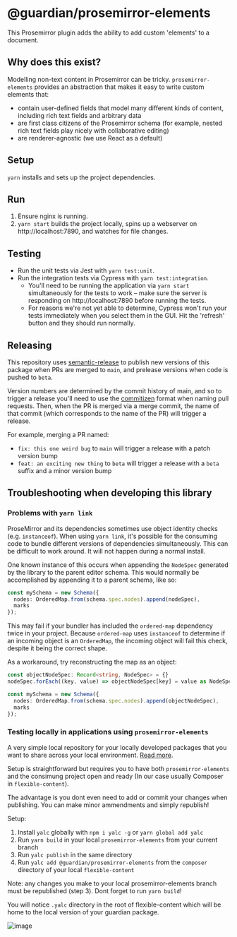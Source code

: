 # @guardian/prosemirror-elements

This Prosemirror plugin adds the ability to add custom 'elements' to a document.

## Why does this exist?

Modelling non-text content in Prosemirror can be tricky. `prosemirror-elements` provides an abstraction that makes it easy to write custom elements that:

- contain user-defined fields that model many different kinds of content, including rich text fields and arbitrary data
- are first class citizens of the Prosemirror schema (for example, nested rich text fields play nicely with collaborative editing)
- are renderer-agnostic (we use React as a default)

## Setup

`yarn` installs and sets up the project dependencies.

## Run

1. Ensure nginx is running.
2. `yarn start` builds the project locally, spins up a webserver on http://localhost:7890, and watches for file changes.

## Testing

- Run the unit tests via Jest with `yarn test:unit`.
- Run the integration tests via Cypress with `yarn test:integration`.
  - You'll need to be running the application via `yarn start` simultaneously for the tests to work – make sure the server is responding on http://localhost:7890 before running the tests.
  - For reasons we're not yet able to determine, Cypress won't run your tests immediately when you select them in the GUI. Hit the 'refresh' button and they should run normally.

## Releasing

This repository uses [semantic-release](https://github.com/semantic-release/semantic-release) to publish new versions of this package when PRs are merged to `main`, and prelease versions when code is pushed to `beta`.

Version numbers are determined by the commit history of main, and so to trigger a release you'll need to use the [commitizen](https://github.com/commitizen-tools/commitizen) format when naming pull requests. Then, when the PR is merged via a merge commit, the name of that commit (which corresponds to the name of the PR) will trigger a release.

For example, merging a PR named:

- `fix: this one weird bug` to `main` will trigger a release with a patch version bump
- `feat: an exciting new thing` to `beta` will trigger a release with a `beta` suffix and a minor version bump


## Troubleshooting when developing this library

### Problems with `yarn link`

ProseMirror and its dependencies sometimes use object identity checks (e.g. `instanceof`). When using `yarn link`, it's possible for the consuming code to bundle different versions of dependencies simultaneously. This can be difficult to work around. It will not happen during a normal install.

One known instance of this occurs when appending the `NodeSpec` generated by the library to the parent editor schema. This would normally be accomplished by appending it to a parent schema, like so:

```ts
const mySchema = new Schema({
  nodes: OrderedMap.from(schema.spec.nodes).append(nodeSpec),
  marks
});
```

This may fail if your bundler has included the `ordered-map` dependency twice in your project. Because `ordered-map` uses `instanceof` to determine if an incoming object is an `OrderedMap`, the incoming object will fail this check, despite it being the correct shape.

As a workaround, try reconstructing the map as an object:

```ts
const objectNodeSpec: Record<string, NodeSpec> = {}
nodeSpec.forEach((key, value) => objectNodeSpec[key] = value as NodeSpec);

const mySchema = new Schema({
  nodes: OrderedMap.from(schema.spec.nodes).append(objectNodeSpec),
  marks
});
```
### Testing locally in applications using `prosemirror-elements`
A very simple local repository for your locally developed packages that you want to share across your local environment.
[Read more](https://github.com/wclr/yalc).

Setup is  straightforward but requires you to have both `prosemirror-elements` and the consimung project open and ready (In our case usually Composer in `flexible-content`).

The advantage is you dont even need to add or commit your changes when publishing.
You can make minor ammendments and simply republish!

Setup: 

1. Install `yalc` globally with `npm i yalc -g` or `yarn global add yalc`
2. Run `yarn build` in your local `prosemirror-elements` from your current branch
3. Run `yalc publish` in the same directory
4. Run `yalc add @guardian/prosemirror-elements` from the `composer` directory of your local `flexible-content`

Note: any changes you make to your local prosemirror-elements branch must be republished (step 3). 
Dont forget to run `yarn build`!

You will notice `.yalc` directory in the root of flexible-content which will be home to the local version of your guardian package.

![image](https://user-images.githubusercontent.com/49187886/144407562-33286b25-1ec5-4c6d-a802-ce6e622ab357.png)
